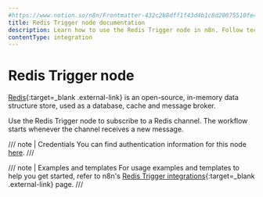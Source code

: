 ```yaml
---
#https://www.notion.so/n8n/Frontmatter-432c2b8dff1f43d4b1c8d20075510fe4
title: Redis Trigger node documentation
description: Learn how to use the Redis Trigger node in n8n. Follow technical documentation to integrate Redis Trigger node into your workflows.
contentType: integration
---
```


# Redis Trigger node

[Redis](https://redis.io/){:target=_blank .external-link} is an open-source, in-memory data structure store, used as a database, cache and message broker.

Use the Redis Trigger node to subscribe to a Redis channel. The workflow starts whenever the channel receives a new message.

/// note | Credentials
You can find authentication information for this node [here](/integrations/builtin/credentials/redis/).
///

///  note  | Examples and templates
For usage examples and templates to help you get started, refer to n8n's [Redis Trigger integrations](https://n8n.io/integrations/redis-trigger/){:target=_blank .external-link} page.
///

